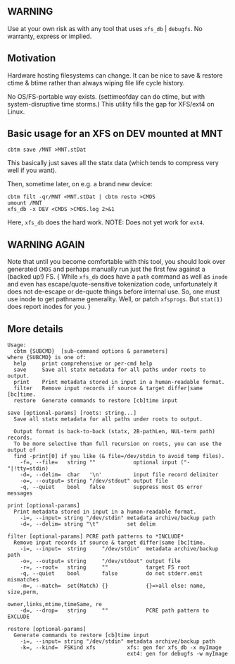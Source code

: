 WARNING
-------
Use at your own risk as with any tool that uses `xfs_db` | `debugfs`.  No
warranty, express or implied.

Motivation
----------

Hardware hosting filesystems can change.  It can be nice to save & restore ctime
& btime rather than always wiping file life cycle history.

No OS/FS-portable way exists.  (settimeofday can do ctime, but with
system-disruptive time storms.)  This utility fills the gap for XFS/ext4 on
Linux.

Basic usage for an XFS on DEV mounted at MNT
--------------------------------------------
```
cbtm save /MNT >MNT.stDat
```
This basically just saves all the statx data (which tends to compress very
well if you want).

Then, sometime later, on e.g. a brand new device:
```
cbtm filt -qr/MNT <MNT.stDat | cbtm resto >CMDS
umount /MNT
xfs_db -x DEV <CMDS >CMDS.log 2>&1
```
Here, `xfs_db` does the hard work.  NOTE: Does not yet work for `ext4`.

WARNING AGAIN
-------------
Note that until you become comfortable with this tool, you should look over
generated `CMDS` and perhaps manually run just the first few against a (backed
up!) FS.  { While `xfs_db` does have a `path` command as well as `inode` and
even has escape/quote-sensitive tokenization code, unfortunately it does not
de-escape or de-quote things before internal use.  So, one must use inode to get
pathname generality.  Well, or patch `xfsprogs`.  But `stat(1)` does report
inodes for you. }

More details
------------
```
Usage:
  cbtm {SUBCMD}  [sub-command options & parameters]
where {SUBCMD} is one of:
  help     print comprehensive or per-cmd help
  save     Save all statx metadata for all paths under roots to output.
  print    Print metadata stored in input in a human-readable format.
  filter   Remove input records if source & target differ|same [bc]time.
  restore  Generate commands to restore [cb]time input

save [optional-params] [roots: string...]
  Save all statx metadata for all paths under roots to output.
  
  Output format is back-to-back (statx, 2B-pathLen, NUL-term path) records.
  To be more selective than full recursion on roots, you can use the output of
  find -print[0] if you like (& file=/dev/stdin to avoid temp files).
    -f=, --file=   string ""            optional input ("-"|!tty=stdin)
    -d=, --delim=  char   '\n'          input file record delimiter
    -o=, --output= string "/dev/stdout" output file
    -q, --quiet    bool   false         suppress most OS error messages

print [optional-params] 
  Print metadata stored in input in a human-readable format.
    -i=, --input= string "/dev/stdin" metadata archive/backup path
    -d=, --delim= string "\t"         set delim

filter [optional-params] PCRE path patterns to *INCLUDE*
  Remove input records if source & target differ|same [bc]time.
    -i=, --input=  string     "/dev/stdin"  metadata archive/backup path
    -o=, --output= string     "/dev/stdout" output file
    -r=, --root=   string     ""            target FS root
    -q, --quiet    bool       false         do not stderr.emit mismatches
    -m=, --match=  set(Match) {}            {}=>all else: name, size,perm,
                                            owner,links,mtime,timeSame, re
    -d=, --drop=   string     ""            PCRE path pattern to EXCLUDE

restore [optional-params] 
  Generate commands to restore [cb]time input
    -i=, --input= string "/dev/stdin" metadata archive/backup path
    -k=, --kind=  FSKind xfs          xfs: gen for xfs_db -x myImage
                                      ext4: gen for debugfs -w myImage
```
